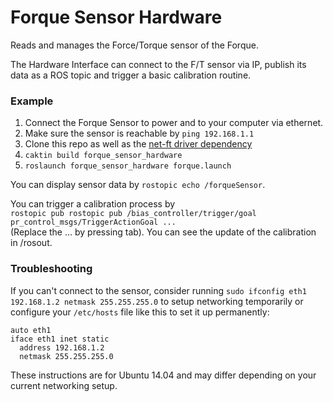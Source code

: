# Forque Sensor Hardware

Reads and manages the Force/Torque sensor of the Forque.

The Hardware Interface can connect to the F/T sensor via IP, publish its data as a ROS topic and trigger a basic calibration routine.

### Example

1. Connect the Forque Sensor to power and to your computer via ethernet.
2. Make sure the sensor is reachable by ```ping 192.168.1.1```
3. Clone this repo as well as the [net-ft driver dependency](https://github.com/epfl-lasa/net-ft-ros)
3. ```caktin build forque_sensor_hardware```
4. ```roslaunch forque_sensor_hardware forque.launch```

You can display sensor data by ```rostopic echo /forqueSensor```.

You can trigger a calibration process by<br/>
```rostopic pub rostopic pub /bias_controller/trigger/goal pr_control_msgs/TriggerActionGoal ...```<br/>
(Replace the ... by pressing tab). You can see the update of the calibration in /rosout.

### Troubleshooting

If you can't connect to the sensor, consider running ```sudo ifconfig eth1 192.168.1.2 netmask 255.255.255.0``` to setup networking temporarily or configure your ```/etc/hosts``` file like this to set it up permanently:

```
auto eth1
iface eth1 inet static
  address 192.168.1.2
  netmask 255.255.255.0
```

These instructions are for Ubuntu 14.04 and may differ depending on your current networking setup.
